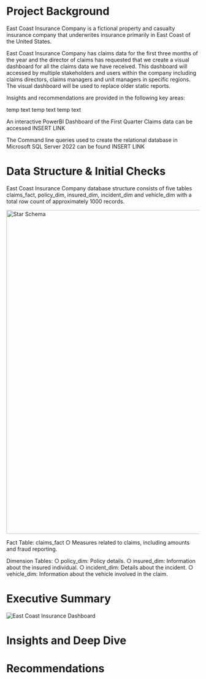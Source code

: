 # Project Background

East Coast Insurance Company is a fictional property and casualty insurance company that underwrites insurance primarily in East Coast of the United States.

East Coast Insurance Company has claims data for the first three months of the year and the director of claims has requested that we create a visual dashboard for all the claims data we have received. This dashboard will accessed by multiple stakeholders and users within the company including claims directors, claims managers and unit managers in specific regions. The visual dashboard will be used to replace older static reports.

Insights and recommendations are provided in the following key areas:

  temp text
  temp text
  temp text

An interactive PowerBI Dashboard of the First Quarter Claims data can be accessed INSERT LINK

The Command line queries used to create the relational database in Microsoft SQL Server 2022 can be found INSERT LINK


# Data Structure & Initial Checks

East Coast Insurance Company database structure consists of five tables claims_fact, policy_dim, insured_dim, incident_dim and vehicle_dim with a total row count of approximately 1000 records.


<img width="844" alt="Star Schema" src="https://github.com/user-attachments/assets/4df24c28-dc26-4740-8f54-cc43624d7292">


  Fact Table: claims_fact
    ○ Measures related to claims, including amounts and fraud reporting.
  
  Dimension Tables:
    ○ policy_dim: Policy details.
    ○ insured_dim: Information about the insured individual.
    ○ incident_dim: Details about the incident.
    ○ vehicle_dim: Information about the vehicle involved in the claim.


# Executive Summary

![East Coast Insurance Dashboard](https://github.com/user-attachments/assets/75407c1e-b548-426a-9aae-c77572550d09)



# Insights and Deep Dive
# Recommendations

